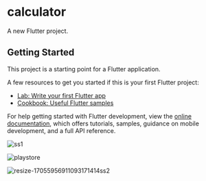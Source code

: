 # calculator

A new Flutter project.

## Getting Started

This project is a starting point for a Flutter application.

A few resources to get you started if this is your first Flutter project:

- [Lab: Write your first Flutter app](https://docs.flutter.dev/get-started/codelab)
- [Cookbook: Useful Flutter samples](https://docs.flutter.dev/cookbook)

For help getting started with Flutter development, view the
[online documentation](https://docs.flutter.dev/), which offers tutorials,
samples, guidance on mobile development, and a full API reference.


![ss1](https://github.com/Nagarasu0408/Flutter_calculator/assets/88180695/ff43d52e-173f-413b-9f40-913cd6baad76)


![playstore](https://github.com/Nagarasu0408/Flutter_calculator/assets/88180695/12f17935-4ad0-4602-8566-8e33d3af7337)

![resize-17055956911093171414ss2](https://github.com/Nagarasu0408/Flutter_calculator/assets/88180695/81cd97b3-5735-4d6e-890f-c7e249f3eade)


